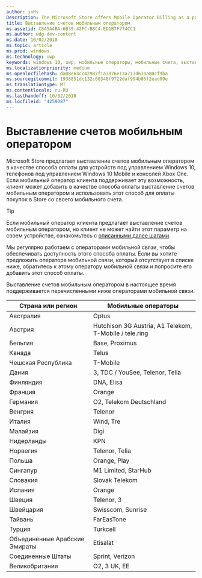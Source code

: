 ```yaml
---
author: jnHs
Description: The Microsoft Store offers Mobile Operator Billing as a payment method for mobile operators who support this capability.
title: Выставление счетов мобильным оператором
ms.assetid: C8A5A4BA-6B39-42FC-B8C4-ED1B7F774CC1
ms.author: wdg-dev-content
ms.date: 10/02/2018
ms.topic: article
ms.prod: windows
ms.technology: uwp
keywords: windows 10, uwp, мобильные операторы, мобильные счета, выставление счетов мобильным оператором
ms.localizationpriority: medium
ms.openlocfilehash: da08e63cc42987f1a3876e13a713d670a80cf9ba
ms.sourcegitcommit: 1938851dc132c60348f9722daf994b86f2ead09e
ms.translationtype: MT
ms.contentlocale: ru-RU
ms.lasthandoff: 10/02/2018
ms.locfileid: "4259087"
---
```

# <a name="mobile-operator-billing"></a>Выставление счетов мобильным оператором


Microsoft Store предлагает выставление счетов мобильным оператором в качестве способа оплаты для устройств под управлением Windows 10, телефонов под управлением Windows 10 Mobile и консолей Xbox One. Если мобильный оператор клиента поддерживает эту возможность, клиент может добавить в качестве способа оплаты выставление счетов мобильным оператором и использовать этот способ для оплаты покупок в Store со своего мобильного счета.

> [!TIP]
>  Если мобильный оператор клиента предлагает выставление счетов мобильным оператором, но клиент не может найти этот параметр на своем устройстве, ознакомьтесь с [описанными далее шагами](http://go.microsoft.com/fwlink/p/?LinkId=523993).

Мы регулярно работаем с операторами мобильной связи, чтобы обеспечивать доступность этого способа оплаты. Если вы хотите предложить оператора мобильной связи, который отсутствует в списке ниже, обратитесь к этому оператору мобильной связи и попросите его добавить этот способ оплаты.

Выставление счетов мобильным оператором в настоящее время поддерживается перечисленными ниже операторами мобильной связи.

| Страна или регион  | Мобильные операторы                 |
|-----------------|----------------------------------|
| Австралия       | Optus                            |
| Австрия         | Hutchison 3G Austria, A1 Telekom, T-Mobile / tele.ring  |
| Бельгия         | Base, Proximus                   |
| Канада          | Telus                            |
| Чешская Республика  | T-Mobile                         |
| Дания         | 3, TDC / YouSee, Telenor, Telia  |
| Финляндия         | DNA, Elisa                       |
| Франция          | Orange                           |
| Германия         | O2, Telekom Deutschland          |
| Венгрия         | Telenor                          |
| Италия           | Wind, Tre                        |
| Малайзия        | Digi                             |
| Нидерланды     | KPN                              |
| Норвегия          | Telenor, Telia                   |
| Польша          | Orange, Play                     |
| Сингапур       | M1 Limited, StarHub              |
| Словакия        | Slovak Telekom                   |
| Испания           | Orange                           |
| Швеция          | Telenor, 3                       |
| Швейцария     | Swisscom, Sunrise                |
| Тайвань          | FarEasTone                       |
| Турция          | Turkcell                         |
| Объединенные Арабские Эмираты | Etisalat                    |
| Соединенные Штаты   | Sprint, Verizon                  |
| Великобритания  | O2, 3 UK, EE                     |

 



 


 

 




